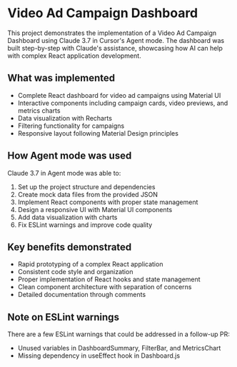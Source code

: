 # Video Ad Campaign Dashboard

This project demonstrates the implementation of a Video Ad Campaign Dashboard using Claude 3.7 in Cursor's Agent mode. The dashboard was built step-by-step with Claude's assistance, showcasing how AI can help with complex React application development.

## What was implemented

- Complete React dashboard for video ad campaigns using Material UI
- Interactive components including campaign cards, video previews, and metrics charts
- Data visualization with Recharts
- Filtering functionality for campaigns
- Responsive layout following Material Design principles

## How Agent mode was used

Claude 3.7 in Agent mode was able to:
1. Set up the project structure and dependencies
2. Create mock data files from the provided JSON
3. Implement React components with proper state management
4. Design a responsive UI with Material UI components
5. Add data visualization with charts
6. Fix ESLint warnings and improve code quality

## Key benefits demonstrated

- Rapid prototyping of a complex React application
- Consistent code style and organization
- Proper implementation of React hooks and state management
- Clean component architecture with separation of concerns
- Detailed documentation through comments

## Note on ESLint warnings

There are a few ESLint warnings that could be addressed in a follow-up PR:
- Unused variables in DashboardSummary, FilterBar, and MetricsChart
- Missing dependency in useEffect hook in Dashboard.js
